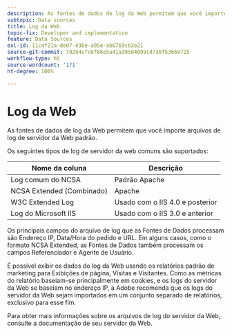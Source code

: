 ```yaml
---
description: As fontes de dados de log da Web permitem que você importe arquivos de log de servidor da Web padrão.
subtopic: Data sources
title: Log da Web
topic-fix: Developer and implementation
feature: Data Sources
exl-id: 11c4f21a-de07-436e-a05e-ab6769cb3e21
source-git-commit: 79294cfc6f86e5a41a39504099cd730f53668725
workflow-type: ht
source-wordcount: '171'
ht-degree: 100%

---
```


# Log da Web

As fontes de dados de log da Web permitem que você importe arquivos de log de servidor da Web padrão.

Os seguintes tipos de log de servidor da web comuns são suportados:

| Nome da coluna | Descrição |
|--- |--- |
| Log comum do NCSA | Padrão Apache |
| NCSA Extended (Combinado) | Apache |
| W3C Extended Log | Usado com o IIS 4.0 e posterior |
| Log do Microsoft IIS | Usado com o IIS 3.0 e anterior |

Os principais campos do arquivo de log que as Fontes de Dados processam são Endereço IP, Data/Hora do pedido e URL. Em alguns casos, como o formato NCSA Extended, as Fontes de Dados também processam os campos Referenciador e Agente de Usuário.

É possível exibir os dados do log da Web usando os relatórios padrão de marketing para Exibições de página, Visitas e Visitantes. Como as métricas do relatório baseiam-se principalmente em cookies, e os logs do servidor da Web se baseiam no endereço IP, a Adobe recomenda que os logs do servidor da Web sejam importados em um conjunto separado de relatórios, exclusivo para esse fim.

Para obter mais informações sobre os arquivos de log do servidor da Web, consulte a documentação de seu servidor da Web.

